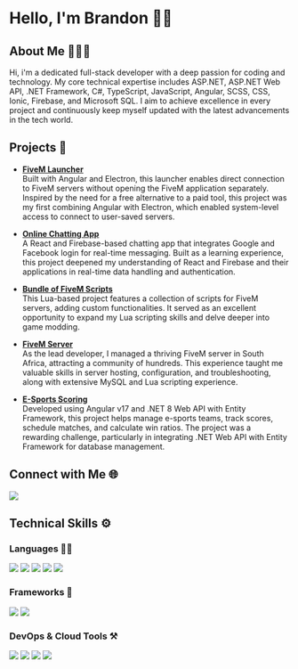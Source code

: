 # Hello, I'm Brandon 👋🏼

## About Me 🧑🏼‍💻

Hi, i'm a dedicated full-stack developer with a deep passion for coding and technology. My core technical expertise includes ASP.NET, ASP.NET Web API, .NET Framework, C#, TypeScript, JavaScript, Angular, SCSS, CSS, Ionic, Firebase, and Microsoft SQL. I aim to achieve excellence in every project and continuously keep myself updated with the latest advancements in the tech world.

<!-- ![GitHub Activity Graph](https://activity-graph.herokuapp.com/graph?username=LordTiger&theme=dracula&hide_border=true) -->

## Projects 🚀

- **[FiveM Launcher](https://github.com/bdebruyn02/td-fivem-launcher)**  
  Built with Angular and Electron, this launcher enables direct connection to FiveM servers without opening the FiveM application separately. Inspired by the need for a free alternative to a paid tool, this project was my first combining Angular with Electron, which enabled system-level access to connect to user-saved servers.

- **[Online Chatting App](https://github.com/bdebruyn02/react-chatapp)**  
  A React and Firebase-based chatting app that integrates Google and Facebook login for real-time messaging. Built as a learning experience, this project deepened my understanding of React and Firebase and their applications in real-time data handling and authentication.

- **[Bundle of FiveM Scripts](https://github.com/bdebruyn02/FiveM-Scripts)**  
  This Lua-based project features a collection of scripts for FiveM servers, adding custom functionalities. It served as an excellent opportunity to expand my Lua scripting skills and delve deeper into game modding.

- **[FiveM Server](https://www.youtube.com/@originxrp5202)**  
  As the lead developer, I managed a thriving FiveM server in South Africa, attracting a community of hundreds. This experience taught me valuable skills in server hosting, configuration, and troubleshooting, along with extensive MySQL and Lua scripting experience.

- **[E-Sports Scoring](https://github.com/bdebruyn02/esports-scoring-app)**  
  Developed using Angular v17 and .NET 8 Web API with Entity Framework, this project helps manage e-sports teams, track scores, schedule matches, and calculate win ratios. The project was a rewarding challenge, particularly in integrating .NET Web API with Entity Framework for database management.

## Connect with Me 🌐

<p align="left">
  <a href="https://linkedin.com/in/bdebruyn" target="blank"><img src="https://img.icons8.com/color/35/000000/linkedin.png"/></a>
</p>

## Technical Skills ⚙️

### Languages ✍🏼
<p>
  <img src="https://img.icons8.com/color/35/000000/html-5--v1.png"/> 
  <img src="https://img.icons8.com/color/35/000000/css3.png"/> 
  <img src="https://img.icons8.com/color/35/000000/typescript.png"/> 
  <img src="https://img.icons8.com/color/35/000000/c-sharp-logo.png"/> 
  <img src="https://img.icons8.com/color/35/000000/sql.png"/>
</p>

### Frameworks 🔨
<p>
  <img src="https://img.icons8.com/?size=35&id=dSnah6CSCxRG&format=png&color=000000"/> 
  <img src="https://img.icons8.com/?size=35&id=nUFOCFvI5eIk&format=png&color=000000"/>
</p>

### DevOps & Cloud Tools ⚒️
<p>
  <img src="https://img.icons8.com/fluency/35/000000/visual-studio-code-2019.png"/>   
  <img src="https://img.icons8.com/color/35/000000/figma--v2.png"/> 
  <img src="https://img.icons8.com/color/35/000000/git.png"/> 
  <img src="https://img.icons8.com/?size=35&id=12599&format=png&color=000000"/>
</p>

